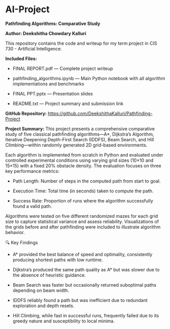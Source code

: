 # AI-Project

**Pathfinding Algorithms: Comparative Study**

**Author: Deekshitha Chowdary Kalluri**

This repository contains the code and writeup for my term project in CIS 730 - Artificial Intelligence.

**Included Files:**

- FINAL REPORT.pdf — Complete project writeup
    
- pathfinding_algorithms.ipynb — Main Python notebook with all algorithm implementations and benchmarks
   
- FINAL PPT.pptx — Presentation slides
    
- README.txt — Project summary and submission link

**GitHub Repository:**
https://github.com/DeekshithaKalluri/Pathfinding-Project

**Project Summary:**
This project presents a comprehensive comparative study of five classical pathfinding algorithms—A*, Dijkstra’s Algorithm, Iterative Deepening Depth-First Search (IDDFS), Beam Search, and Hill Climbing—within randomly generated 2D grid-based environments.

Each algorithm is implemented from scratch in Python and evaluated under controlled experimental conditions using varying grid sizes (10×10 and 15×15) with a fixed 20% obstacle density. The evaluation focuses on three key performance metrics:

- Path Length: Number of steps in the computed path from start to goal.
  
- Execution Time: Total time (in seconds) taken to compute the path.
  
- Success Rate: Proportion of runs where the algorithm successfully found a valid path.

Algorithms were tested on five different randomized mazes for each grid size to capture statistical variance and assess reliability. Visualizations of the grids before and after pathfinding were included to illustrate algorithm behavior.

🔍 Key Findings

- A* provided the best balance of speed and optimality, consistently producing shortest paths with low runtime.
    
- Dijkstra’s produced the same path quality as A* but was slower due to the absence of heuristic guidance.

- Beam Search was faster but occasionally returned suboptimal paths depending on beam width.

- IDDFS reliably found a path but was inefficient due to redundant exploration and depth resets.

- Hill Climbing, while fast in successful runs, frequently failed due to its greedy nature and susceptibility to local minima.
